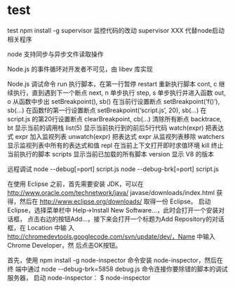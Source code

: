 # test
test
npm install -g supervisor   监控代码的改动
supervisor XXX 代替node启动相关程序

node 支持同步与异步文件读取操作

Node.js 的事件循环对开发者不可见，由 libev 库实现

Node.js 调试命令
run 执行脚本，在第一行暂停
restart 重新执行脚本
cont, c 继续执行，直到遇到下一个断点
next, n 单步执行
step, s 单步执行并进入函数
out, o 从函数中步出
setBreakpoint(), sb() 在当前行设置断点
setBreakpoint(‘f()’), sb(...) 在函数f的第一行设置断点
setBreakpoint(‘script.js’, 20), sb(...) 在 script.js 的第20行设置断点
clearBreakpoint, cb(...) 清除所有断点
backtrace, bt 显示当前的调用栈
list(5) 显示当前执行到的前后5行代码
watch(expr) 把表达式 expr 加入监视列表
unwatch(expr) 把表达式 expr 从监视列表移除
watchers 显示监视列表中所有的表达式和值
repl 在当前上下文打开即时求值环境
kill 终止当前执行的脚本
scripts 显示当前已加载的所有脚本
version 显示 V8 的版本

远程调试
node --debug[=port] script.js
node --debug-brk[=port] script.js

在使用 Eclipse 之前，首先需要安装 JDK，可以在 http://www.oracle.com/technetwork/java/
javase/downloads/index.html 获得，然后在 http://www.eclipse.org/downloads/ 取得一份 Eclipse。
启动 Eclipse，选择菜单栏中 Help→Install New Software...，此时会打开一个安装对话框，
点击右边的按钮Add...，接下来会打开一个标题为Add Repository的对话框，在 Location 中输
入 http://chromedevtools.googlecode.com/svn/update/dev/，Name 中输入 Chrome Developer，然
后点击OK按钮。

首先，使用 npm install -g node-inspector 命令安装 node-inspector，然后在终
端中通过 node --debug-brk=5858 debug.js 命令连接你要除错的脚本的调试服务器，
启动 node-inspector：
$ node-inspector